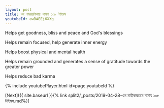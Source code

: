 ```yaml
---
layout: post
title: ওম হসম্ভারটাকায় নামায ১০৮ টাইমস
youtubeId: awBAEEj6XXg
---
```

 
 
Helps get goodness, bliss and peace and God's blessings
 
Helps remain focused, help generate inner energy 
 
Helps boost physical and mental health 
 
Helps remain grounded and generates a sense of gratitude towards the greater power 
 
Helps reduce bad karma
 
 
 
 


{% include youtubePlayer.html id=page.youtubeId %}
 
[Next]({{ site.baseurl }}{% link  split2/_posts/2019-04-28-ওম মাহীভারতরে নামায ১০৮ টাইমস.md%})
 

